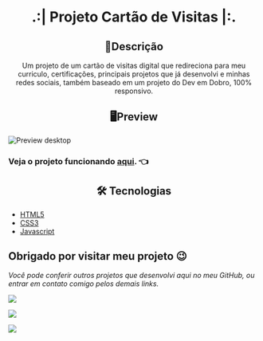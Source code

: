 <h1 align="center">.:| Projeto Cartão de Visitas |:.</h1>

<h2 align="center">📖Descrição</h2>

<p align="center">Um projeto de um cartão de visitas digital que redireciona para meu curriculo, certificações, principais projetos que já desenvolvi e minhas redes sociais, também baseado em um projeto do Dev em Dobro, 100% responsivo.</p>

<h2 align="center">🖥Preview</h2>

<img src="src/images/bg0.jpg" alt="Preview desktop"></img>

### Veja o projeto funcionando <a href="https://kevynfirst.github.io/projeto-fichas">aqui</a>. 👈



<h2 align="center">🛠 Tecnologias</h2>

- [HTML5](https://html.com/)
- [CSS3](https://developer.mozilla.org/pt-BR/docs/Web/CSS)
- [Javascript](https://www.javascript.com/)


## Obrigado por visitar meu projeto 😉
<i>Você pode conferir outros projetos que desenvolvi aqui no meu GitHub, ou entrar em contato comigo pelos demais links.</i>
<br>

<a href = "mailto:kevynfirst@gmail.com"><img src="https://img.shields.io/badge/-Gmail-%23333?style=for-the-badge&logo=gmail&logoColor=white" target="_blank"></a>
<div> 

  <a href="https://instagram.com/kevynfirst" target="_blank"><img src="https://img.shields.io/badge/-Instagram-%23E4405F?style=for-the-badge&logo=instagram&logoColor=white" target="_blank"></a>

  <a href="https://www.linkedin.com/in/kevynfirst" target="_blank"><img src="https://img.shields.io/badge/-LinkedIn-%230077B5?style=for-the-badge&logo=linkedin&logoColor=white" target="_blank"></a>


</div>

